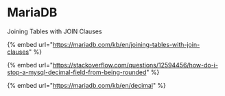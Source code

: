 # MariaDB

Joining Tables with JOIN Clauses

{% embed url="https://mariadb.com/kb/en/joining-tables-with-join-clauses" %}



{% embed url="https://stackoverflow.com/questions/12594456/how-do-i-stop-a-mysql-decimal-field-from-being-rounded" %}



{% embed url="https://mariadb.com/kb/en/decimal" %}

















